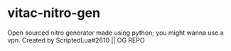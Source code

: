 # vitac-nitro-gen
Open sourced nitro generator made using python;
you might wanna use a vpn.
Created by ScriptedLua#2610 || OG REPO
